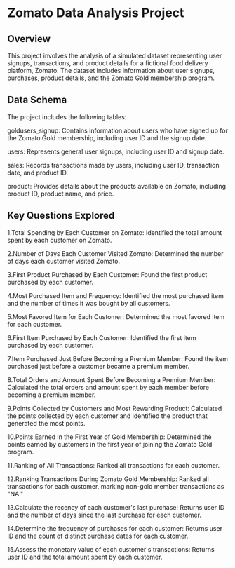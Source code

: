 # Zomato Data Analysis Project

## Overview
This project involves the analysis of a simulated dataset representing user signups, transactions, and product details for a fictional food delivery platform, Zomato. The dataset includes information about user signups, purchases, product details, and the Zomato Gold membership program.

## Data Schema
The project includes the following tables:

goldusers_signup: Contains information about users who have signed up for the Zomato Gold membership, including user ID and the signup date.

users: Represents general user signups, including user ID and signup date.

sales: Records transactions made by users, including user ID, transaction date, and product ID.

product: Provides details about the products available on Zomato, including product ID, product name, and price.

## Key Questions Explored
1.Total Spending by Each Customer on Zomato:
  Identified the total amount spent by each customer on Zomato.
  
2.Number of Days Each Customer Visited Zomato:
  Determined the number of days each customer visited Zomato.
  
3.First Product Purchased by Each Customer:
  Found the first product purchased by each customer.
  
4.Most Purchased Item and Frequency:
  Identified the most purchased item and the number of times it was bought by all customers.
  
5.Most Favored Item for Each Customer:
  Determined the most favored item for each customer.
  
6.First Item Purchased by Each Customer:
  Identified the first item purchased by each customer.
  
7.Item Purchased Just Before Becoming a Premium Member:
  Found the item purchased just before a customer became a premium member.
  
8.Total Orders and Amount Spent Before Becoming a Premium Member:
  Calculated the total orders and amount spent by each member before becoming a premium member.
  
9.Points Collected by Customers and Most Rewarding Product:
  Calculated the points collected by each customer and identified the product that generated the most points.
  
10.Points Earned in the First Year of Gold Membership:
  Determined the points earned by customers in the first year of joining the Zomato Gold program.
  
11.Ranking of All Transactions:
  Ranked all transactions for each customer.
  
12.Ranking Transactions During Zomato Gold Membership:
  Ranked all transactions for each customer, marking non-gold member transactions as "NA."

13.Calculate the recency of each customer's last purchase:
  Returns user ID and the number of days since the last purchase for each customer.

14.Determine the frequency of purchases for each customer:
  Returns user ID and the count of distinct purchase dates for each customer.

15.Assess the monetary value of each customer's transactions:
  Returns user ID and the total amount spent by each customer.

  
